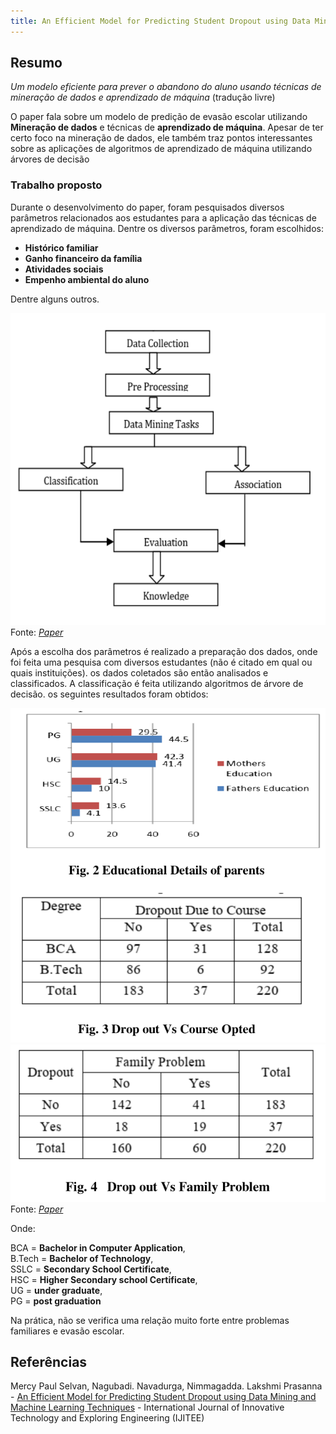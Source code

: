```yaml
---
title: An Efficient Model for Predicting Student Dropout using Data Mining and Machine Learning Techniques
---
```


## Resumo

_Um modelo eficiente para prever o abandono do aluno usando técnicas de mineração de dados e aprendizado de máquina_ (tradução livre)

O paper fala sobre um modelo de predição de evasão escolar utilizando __Mineração de dados__ e técnicas de __aprendizado de máquina__. Apesar de ter certo foco na mineração de dados, ele também traz pontos interessantes sobre as aplicações de algoritmos de aprendizado de máquina utilizando árvores de decisão

### Trabalho proposto

Durante o desenvolvimento do paper, foram pesquisados diversos parâmetros relacionados aos estudantes para a aplicação das técnicas de aprendizado de máquina. Dentre os diversos parâmetros, foram escolhidos:

- __Histórico familiar__
- __Ganho financeiro da família__
- __Atividades sociais__
- __Empenho ambiental do aluno__

Dentre alguns outros.

![](../img/artigo3.png)
Fonte: [_Paper_](#referencias)

Após a escolha dos parâmetros é realizado a preparação dos dados, onde foi feita uma pesquisa com diversos estudantes (não é citado em qual ou quais instituições). os dados coletados são então analisados e classificados. A classificação é feita utilizando algoritmos de árvore de decisão. os seguintes resultados foram obtidos:

![](../img/artigo3_1.png)
![](../img/artigo3_2.png)
Fonte: [_Paper_](#referencias)

Onde:

BCA = __Bachelor in Computer Application__,  
B.Tech =  __Bachelor of Technology__,  
SSLC = __Secondary School Certificate__,  
HSC = __Higher Secondary school Certificate__,  
UG = __under graduate__,   
PG = __post graduation__

Na prática, não se verifica uma relação muito forte entre problemas familiares e evasão escolar.


## Referências

Mercy Paul Selvan, Nagubadi. Navadurga, Nimmagadda. Lakshmi Prasanna - [An Efficient Model for Predicting Student Dropout using Data Mining and Machine Learning Techniques](https://www.ijitee.org/wp-content/uploads/papers/v8i9S2/I11550789S219.pdf) - International Journal of Innovative Technology and Exploring Engineering (IJITEE)
